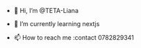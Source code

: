 - 👋 Hi, I’m @TETA-Liana
- 🌱 I’m currently learning nextjs
  
  
- 📫 How to reach me :contact 0782829341
  

<!---
TETA-Liana/TETA-Liana is a ✨ special ✨ repository because its `README.md` (this file) appears on your GitHub profile.
You can click the Preview link to take a look at your changes.
--->

